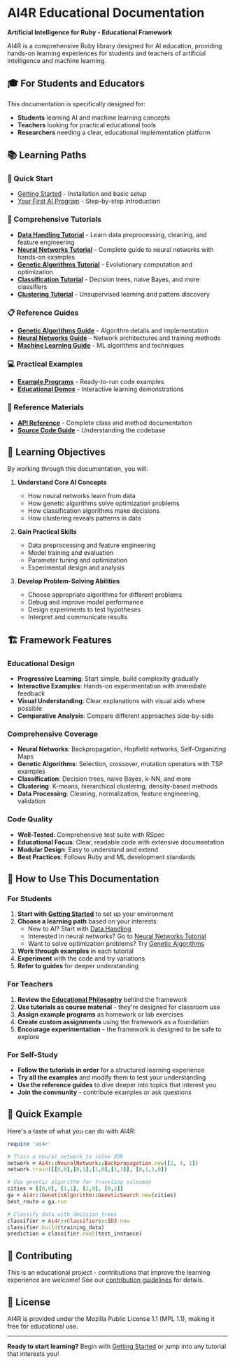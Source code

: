 # AI4R Educational Documentation

**Artificial Intelligence for Ruby - Educational Framework**

AI4R is a comprehensive Ruby library designed for AI education, providing hands-on learning experiences for students and teachers of artificial intelligence and machine learning.

## 🎓 For Students and Educators

This documentation is specifically designed for:
- **Students** learning AI and machine learning concepts
- **Teachers** looking for practical educational tools
- **Researchers** needing a clear, educational implementation platform

## 📚 Learning Paths

### 🚀 Quick Start
- [Getting Started](README.md) - Installation and basic setup
- [Your First AI Program](tutorials/README.md) - Step-by-step introduction

### 📖 Comprehensive Tutorials
- [**Data Handling Tutorial**](tutorials/data-handling.md) - Learn data preprocessing, cleaning, and feature engineering
- [**Neural Networks Tutorial**](tutorials/neural-networks.md) - Complete guide to neural networks with hands-on examples  
- [**Genetic Algorithms Tutorial**](tutorials/genetic-algorithms.md) - Evolutionary computation and optimization
- [**Classification Tutorial**](tutorials/classification-tutorial.md) - Decision trees, naive Bayes, and more classifiers
- [**Clustering Tutorial**](tutorials/clustering-tutorial.md) - Unsupervised learning and pattern discovery

### 📋 Reference Guides
- [**Genetic Algorithms Guide**](guides/genetic-algorithms.md) - Algorithm details and implementation
- [**Neural Networks Guide**](guides/neural-networks.md) - Network architectures and training methods
- [**Machine Learning Guide**](guides/machine-learning.md) - ML algorithms and techniques

### 💻 Practical Examples
- [**Example Programs**](examples/README.md) - Ready-to-run code examples
- [**Educational Demos**](examples/educational-demos.md) - Interactive learning demonstrations

### 🔧 Reference Materials
- [**API Reference**](reference/api.md) - Complete class and method documentation
- [**Source Code Guide**](reference/source-code.md) - Understanding the codebase

## 🎯 Learning Objectives

By working through this documentation, you will:

1. **Understand Core AI Concepts**
   - How neural networks learn from data
   - How genetic algorithms solve optimization problems
   - How classification algorithms make decisions
   - How clustering reveals patterns in data

2. **Gain Practical Skills**
   - Data preprocessing and feature engineering
   - Model training and evaluation
   - Parameter tuning and optimization
   - Experimental design and analysis

3. **Develop Problem-Solving Abilities**
   - Choose appropriate algorithms for different problems
   - Debug and improve model performance
   - Design experiments to test hypotheses
   - Interpret and communicate results

## 🏗️ Framework Features

### Educational Design
- **Progressive Learning**: Start simple, build complexity gradually
- **Interactive Examples**: Hands-on experimentation with immediate feedback
- **Visual Understanding**: Clear explanations with visual aids where possible
- **Comparative Analysis**: Compare different approaches side-by-side

### Comprehensive Coverage
- **Neural Networks**: Backpropagation, Hopfield networks, Self-Organizing Maps
- **Genetic Algorithms**: Selection, crossover, mutation operators with TSP examples
- **Classification**: Decision trees, naive Bayes, k-NN, and more
- **Clustering**: K-means, hierarchical clustering, density-based methods
- **Data Processing**: Cleaning, normalization, feature engineering, validation

### Code Quality
- **Well-Tested**: Comprehensive test suite with RSpec
- **Educational Focus**: Clear, readable code with extensive documentation
- **Modular Design**: Easy to understand and extend
- **Best Practices**: Follows Ruby and ML development standards

## 📖 How to Use This Documentation

### For Students
1. **Start with [Getting Started](README.md)** to set up your environment
2. **Choose a learning path** based on your interests:
   - New to AI? Start with [Data Handling](tutorials/data-handling.md)
   - Interested in neural networks? Go to [Neural Networks Tutorial](tutorials/neural-networks.md)
   - Want to solve optimization problems? Try [Genetic Algorithms](tutorials/genetic-algorithms.md)
3. **Work through examples** in each tutorial
4. **Experiment** with the code and try variations
5. **Refer to guides** for deeper understanding

### For Teachers
1. **Review the [Educational Philosophy](tutorials/README.md)** behind the framework
2. **Use tutorials as course material** - they're designed for classroom use
3. **Assign example programs** as homework or lab exercises
4. **Create custom assignments** using the framework as a foundation
5. **Encourage experimentation** - the framework is designed to be safe to explore

### For Self-Study
- **Follow the tutorials in order** for a structured learning experience
- **Try all the examples** and modify them to test your understanding
- **Use the reference guides** to dive deeper into topics that interest you
- **Join the community** - contribute examples or ask questions

## 🚀 Quick Example

Here's a taste of what you can do with AI4R:

```ruby
require 'ai4r'

# Train a neural network to solve XOR
network = Ai4r::NeuralNetwork::Backpropagation.new([2, 4, 1])
network.train([[0,0],[0,1],[1,0],[1,1]], [0,1,1,0])

# Use genetic algorithm for traveling salesman
cities = [[0,0], [1,1], [2,0], [0,2]]
ga = Ai4r::GeneticAlgorithm::GeneticSearch.new(cities)
best_route = ga.run

# Classify data with decision trees
classifier = Ai4r::Classifiers::ID3.new
classifier.build(training_data)
prediction = classifier.eval(test_instance)
```

## 🤝 Contributing

This is an educational project - contributions that improve the learning experience are welcome! See our [contribution guidelines](CONTRIBUTING.md) for details.

## 📄 License

AI4R is provided under the Mozilla Public License 1.1 (MPL 1.1), making it free for educational use.

---

**Ready to start learning?** Begin with [Getting Started](README.md) or jump into any tutorial that interests you!